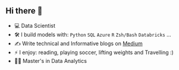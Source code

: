## Hi there 👋

- :computer: Data Scientist
- :hammer_and_wrench: I build models with: `Python` `SQL` `Azure` `R` `Zsh/Bash` `Databricks` ...
- :writing_hand: Write technical and Informative blogs on [Medium](https://medium.com/@mosuji10)
- ⚡ I enjoy: reading, playing soccer, lifting weights and Travelling :) 
- :student: Master's in Data Analytics
